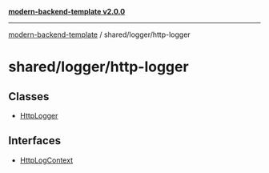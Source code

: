 [**modern-backend-template v2.0.0**](../../../README.md)

***

[modern-backend-template](../../../modules.md) / shared/logger/http-logger

# shared/logger/http-logger

## Classes

- [HttpLogger](classes/HttpLogger.md)

## Interfaces

- [HttpLogContext](interfaces/HttpLogContext.md)
